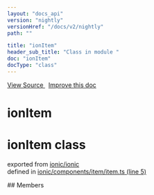 ```yaml
---
layout: "docs_api"
version: "nightly"
versionHref: "/docs/v2/nightly"
path: ""

title: "ionItem"
header_sub_title: "Class in module "
doc: "ionItem"
docType: "class"
---
```



<div class="improve-docs">
  <a href='http://github.com/driftyco/ionic/tree/master/#L'>
    View Source
  </a>
  &nbsp;
  <a href='http://github.com/driftyco/ionic/edit/master/#L'>
    Improve this doc
  </a>
</div>




<h1 class="api-title">

  ionItem



</h1>







<h1 class="class export">ionItem <span class="type">class</span></h1>
<p class="module">exported from <a href='undefined'>ionic/ionic</a><br/>
defined in <a href="https://github.com/driftyco/ionic2/tree/master/ionic/components/item/item.ts#L5-L56">ionic/components/item/item.ts (line 5)</a>
</p>
<p></p>
## Members

